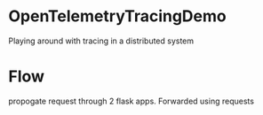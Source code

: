 # OpenTelemetryTracingDemo
Playing around with tracing in a distributed system

# Flow
propogate request through 2 flask apps. Forwarded using requests

